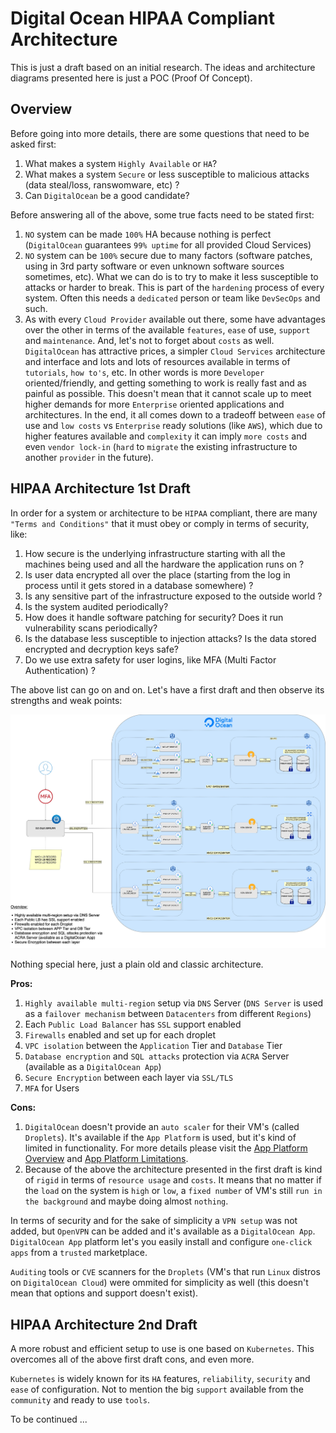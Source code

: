 # Digital Ocean HIPAA Compliant Architecture

This is just a draft based on an initial research. The ideas and architecture diagrams presented here is just a POC (Proof Of Concept).

## Overview

Before going into more details, there are some questions that need to be asked first:

1. What makes a system `Highly Available` or `HA`? 
2. What makes a system `Secure` or less susceptible to malicious attacks (data steal/loss, ranswomware, etc) ?
3. Can `DigitalOcean` be a good candidate?

Before answering all of the above, some true facts need to be stated first:

1. `NO` system can be made `100%` HA because nothing is perfect (`DigitalOcean` guarantees `99% uptime` for all provided Cloud Services)
2. `NO` system can be `100%` secure due to many factors (software patches, using in 3rd party software or even unknown software sources sometimes, etc). What we can do is to try to make it less susceptible to attacks or harder to break. This is part of the `hardening` process of every system. Often this needs a `dedicated` person or team like `DevSecOps` and such.
3. As with every `Cloud Provider` available out there, some have advantages over the other in terms of the available `features`, `ease` of use, `support` and `maintenance`. And, let's not to forget about `costs` as well. `DigitalOcean` has attractive prices, a simpler `Cloud Services` architecture and interface and lots and lots of resources available in terms of `tutorials`, `how to's`, etc. In other words is more `Developer` oriented/friendly, and getting something to work is really fast and as painful as possible. This doesn't mean that it cannot scale up to meet higher demands for more `Enterprise` oriented applications and architectures. In the end, it all comes down to a tradeoff between `ease` of use and `low costs` vs `Enterprise` ready solutions (like `AWS`), which due to higher features available and `complexity` it can imply `more costs` and even `vendor lock-in` (`hard` to `migrate` the existing infrastructure to another `provider` in the future).

## HIPAA Architecture 1st Draft

In order for a system or architecture to be `HIPAA` compliant, there are many `"Terms and Conditions"` that it must obey or comply in terms of security, like:

1. How secure is the underlying infrastructure starting with all the machines being used and all the hardware the application runs on ? 
2. Is user data encrypted all over the place (starting from the log in process until it gets stored in a database somewhere) ? 
3. Is any sensitive part of the infrastructure exposed to the outside world ?
4. Is the system audited periodically? 
5. How does it handle software patching for security? Does it run vulnerability scans periodically?
6. Is the database less susceptible to injection attacks? Is the data stored encrypted and decryption keys safe?
7. Do we use extra safety for user logins, like MFA (Multi Factor Authentication) ?

The above list can go on and on. Let's have a first draft and then observe its strengths and weak points:

![DO HIPAA 1st Arch](res/img/do_hipaa_arch_1st.jpg)

Nothing special here, just a plain old and classic architecture.

**Pros:**

1. `Highly available multi-region` setup via `DNS` Server (`DNS Server` is used as a `failover mechanism` between `Datacenters` from different `Regions`)
2. Each `Public Load Balancer` has `SSL` support enabled
3. `Firewalls` enabled and set up for each droplet
4. `VPC isolation` between the `Application` Tier and `Database` Tier
5. `Database encryption` and `SQL attacks` protection via `ACRA` Server (available as a `DigitalOcean App`)
6. `Secure Encryption` between each layer via `SSL/TLS`
7. `MFA` for Users

**Cons:**

1. `DigitalOcean` doesn't provide an `auto scaler` for their VM's (called `Droplets`). It's available if the `App Platform` is used, but it's kind of limited in functionality. For more details please visit the [App Platform Overview](https://docs.digitalocean.com/products/app-platform) and [App Platform Limitations](https://docs.digitalocean.com/products/app-platform/#limits).
2. Because of the above the architecture presented in the first draft is kind of `rigid` in terms of `resource usage` and `costs`. It means that no matter if the `load` on the system is `high` or `low`, a `fixed number` of VM's still `run in the background` and maybe doing almost `nothing`.
   
In terms of security and for the sake of simplicity a `VPN setup` was not added, but `OpenVPN` can be added and it's available as a `DigitalOcean App`. `DigitalOcean App` platform let's you easily install and configure `one-click apps` from a `trusted` marketplace. 

`Auditing` tools or `CVE` scanners for the `Droplets` (VM's that run `Linux` distros on `DigitalOcean Cloud`) were ommited for simplicity as well (this doesn't mean that options and support doesn't exist).


## HIPAA Architecture 2nd Draft

A more robust and efficient setup to use is one based on `Kubernetes`. This overcomes all of the above first draft cons, and even more.

`Kubernetes` is widely known for its `HA` features, `reliability`, `security` and `ease` of configuration. Not to mention the big `support` available from the `community` and ready to use `tools`.

To be continued ...
